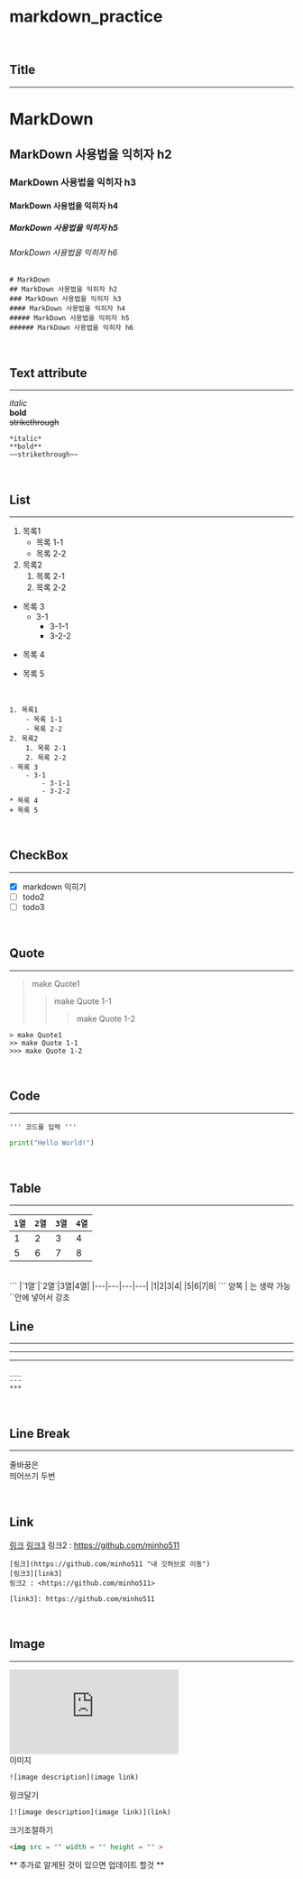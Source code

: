 # markdown_practice

<br>

<!-- title -->
## Title
___
# MarkDown
## MarkDown 사용법을 익히자 h2
### MarkDown 사용법을 익히자 h3
#### MarkDown 사용법을 익히자 h4
##### MarkDown 사용법을 익히자 h5
###### MarkDown 사용법을 익히자 h6
```
# MarkDown
## MarkDown 사용법을 익히자 h2
### MarkDown 사용법을 익히자 h3
#### MarkDown 사용법을 익히자 h4
##### MarkDown 사용법을 익히자 h5
###### MarkDown 사용법을 익히자 h6
```

<br>

<!-- Text attribute -->
## Text attribute
___
*italic*  
**bold**  
~~strikethrough~~

```
*italic*  
**bold**  
~~strikethrough~~
```

<br>

## List
___
1. 목록1
    - 목록 1-1
    - 목록 2-2
2. 목록2
    1. 목록 2-1
    2. 목록 2-2
- 목록 3
    - 3-1
        - 3-1-1
        - 3-2-2
* 목록 4
+ 목록 5

<br>

```
1. 목록1
    - 목록 1-1
    - 목록 2-2
2. 목록2
    1. 목록 2-1
    2. 목록 2-2
- 목록 3
    - 3-1
        - 3-1-1
        - 3-2-2
* 목록 4
+ 목록 5
```

<br>

## CheckBox
___

- [X]  markdown 익히기
- [ ]  todo2
- [ ]  todo3

<br>

<!-- Quote 인용 -->
## Quote
___
> make Quote1
>> make Quote 1-1
>>> make Quote 1-2

```
> make Quote1
>> make Quote 1-1
>>> make Quote 1-2
```

<br>

<!-- Code 강조 -->
## Code
___
```
''' 코드를 입력 '''
```
```python
print("Hello World!")
```

<br>

<!-- 표 -->
## Table
___
|`1열`|`2열`|`3열`|`4열`|
|---|---|---|---|
|1|2|3|4|
|5|6|7|8|
<br>
```
|`1열`|`2열`|3열|4열|
|---|---|---|---|
|1|2|3|4|
|5|6|7|8|  
```
양쪽 | 는 생략 가능  
``안에 넣어서 강조

<br>

<!-- Line -->
## Line
___
---
***
```
___
---
***
```

<br>

## Line Break
___
줄바꿈은  
띄어쓰기 두번 

<br>

## Link
[링크](https://github.com/minho511 "내 깃허브로 이동")
[링크3][link3]
링크2 : <https://github.com/minho511>

[link3]: https://github.com/minho511

```
[링크](https://github.com/minho511 "내 깃허브로 이동")
[링크3][link3]
링크2 : <https://github.com/minho511>

[link3]: https://github.com/minho511
```

<br>

## Image
___
[![이미지 설명](https://cfnimage.commutil.kr/phpwas/restmb_allidxmake.php?idx=3&simg=2018082719141105121dd55077bc212323473.jpg)](
    http://www.fntimes.com/html/view.php?ud=20180827191208695dd55077bc2_18&mobile=1
)  
이미지
```
![image description](image link)
```
링크달기
```
[![image description](image link)](link)
```
크기조절하기
```html
<img src = "" width = "" height = "" >
```

** 추가로 알게된 것이 있으면 업데이트 할것 **
